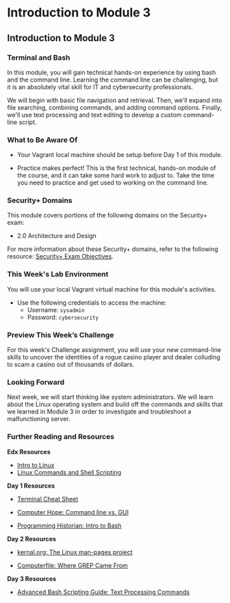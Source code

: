 # Introduction to Module 3

## Introduction to Module 3

### Terminal and Bash

In this module, you will gain technical hands-on experience by using bash and the command line. Learning the command line can be challenging, but it is an absolutely vital skill for IT and cybersecurity professionals.

We will begin with basic file navigation and retrieval. Then, we'll expand into file searching, combining commands, and adding command options. Finally, we'll use text processing and text editing to develop a custom command-line script.

### What to Be Aware Of

* Your Vagrant local machine should be setup before Day 1 of this module.

* Practice makes perfect! This is the first technical, hands-on module of the course, and it can take some hard work to adjust to. Take the time you need to practice and get used to working on the command line.

### Security+ Domains

This module covers portions of the following domains on the Security+ exam:

- 2.0 Architecture and Design

For more information about these Security+ domains, refer to the following resource: [Security+ Exam Objectives](https://comptiacdn.azureedge.net/webcontent/docs/default-source/exam-objectives/comptia-security-sy0-601-exam-objectives-(2-0).pdf?sfvrsn=8c5889ff_2).

### This Week's Lab Environment

You will use your local Vagrant virtual machine for this module's activities.

- Use the following credentials to access the machine:
    - Username: `sysadmin`
    - Password: `cybersecurity`

### Preview This Week’s Challenge

For this week's Challenge assignment, you will use your new command-line skills to uncover the identities of a rogue casino player and dealer colluding to scam a casino out of thousands of dollars.

### Looking Forward

Next week, we will start thinking like system administrators. We will learn about the Linux operating system and build off the commands and skills that we learned in Module 3 in order to investigate and troubleshoot a malfunctioning server.

### Further Reading and Resources

**Edx Resources**
- [Intro to Linux](https://www.edx.org/course/introduction-to-linux?index=product_value_experiment_a&queryID=370666672b4e5cf33a23623815baeaa1&position=1)
- [Linux Commands and Shell Scripting](https://www.edx.org/course/linux-commands-shell-scripting?index=product_value_experiment_a&queryID=370666672b4e5cf33a23623815baeaa1&position=2)


**Day 1 Resources**

- [Terminal Cheat Sheet](https://terminalcheatsheet.com/)

- [Computer Hope: Command line vs. GUI](https://www.computerhope.com/issues/ch000619.htm#:~:text=A%20GUI%20offers%20a%20lot,is%20utilized%20by%20more%20users.&text=A%20computer%20that%20is%20only,system%20resources%20than%20a%20GUI.)
 
- [Programming Historian: Intro to Bash](https://programminghistorian.org/en/lessons/intro-to-bash)
 
**Day 2 Resources**

- [kernal.org: The Linux man-pages project](https://www.kernel.org/doc/man-pages/)

- [Computerfile: Where GREP Came From](https://www.youtube.com/watch?v=NTfOnGZUZDk)
 
**Day 3 Resources**

- [Advanced Bash Scripting Guide: Text Processing Commands](https://tldp.org/LDP/abs/html/textproc.html)
